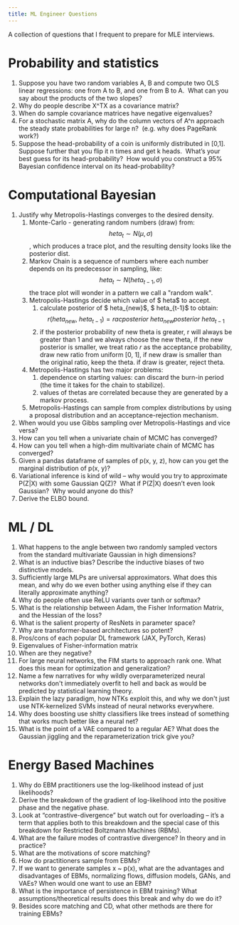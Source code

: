 ```yaml
---
title: ML Engineer Questions
---
```

A collection of questions that I frequent to prepare for MLE interviews.

# Probability and statistics

1. Suppose you have two random variables A, B and compute two OLS linear regressions: one from A to B, and one from B to A.  What can you say about the products of the two slopes?
2. Why do people describe X^TX as a covariance matrix?
3. When do sample covariance matrices have negative eigenvalues?
4. For a stochastic matrix A, why do the column vectors of A^n approach the steady state probabilities for large n?  (e.g. why does PageRank work?)
5. Suppose the head-probability of a coin is uniformly distributed in [0,1].  Suppose further that you flip it n times and get k heads.  What’s your best guess for its head-probability?  How would you construct a 95% Bayesian confidence interval on its head-probability?

# Computational Bayesian
1. Justify why Metropolis-Hastings converges to the desired density.
	1. Monte-Carlo - generating random numbers (draw) from: $$	heta_t \sim N(\mu, \sigma)$$, which produces a trace plot, and the resulting density looks like the posterior dist.
	2. Markov Chain is a sequence of numbers where each number depends on its predecessor in sampling, like: $$	heta_t \sim N(	heta_{t-1}, \sigma)$$ the trace plot will wonder in a pattern we call a "random walk". 
	3. Metropolis-Hastings decide which value of $	heta$ to accept.
		1. calculate posterior of $	heta_{new}$, $	heta_{t-1}$ to obtain: $$r(	heta_{new},\ 	heta_{t-1}) = rac{posterior\ 	heta_{new}}{posterior\ 	heta_{t-1}}$$
		2. if the posterior probability of new theta is greater, r will always be greater than 1 and we always choose the new theta, if the new posterior is smaller, we treat ratio $r$ as the acceptance probability, draw new ratio from uniform [0, 1], if new draw is smaller than the original ratio, keep the theta. if draw is greater, reject theta.
	4. Metropolis-Hastings has two major problems:
		1. dependence on starting values: can discard the burn-in period (the time it takes for the chain to stabilize).
		2. values of thetas are correlated because they are generated by a markov process.
	5. Metropolis-Hastings can sample from complex distributions by using a proposal distribution and an acceptance-rejection mechanism.
2. When would you use Gibbs sampling over Metropolis-Hastings and vice versa?
1. How can you tell when a univariate chain of MCMC has converged?
2. How can you tell when a high-dim multivariate chain of MCMC has converged?
3. Given a pandas dataframe of samples of p(x, y, z), how can you get the marginal distribution of p(x, y)?
4. Variational inference is kind of wild – why would you try to approximate P(Z|X) with some Gaussian Q(Z)?  What if P(Z|X) doesn’t even look Gaussian?  Why would anyone do this?
5. Derive the ELBO bound.

# ML / DL
1. What happens to the angle between two randomly sampled vectors from the standard multivariate Gaussian in high dimensions?
2. What is an inductive bias? Describe the inductive biases of two distinctive models.
3. Sufficiently large MLPs are universal approximators. What does this mean, and why do we even bother using anything else if they can literally approximate anything?
4. Why do people often use ReLU variants over tanh or softmax?
5. What is the relationship between Adam, the Fisher Information Matrix, and the Hessian of the loss?
7. What is the salient property of ResNets in parameter space?
8. Why are transformer-based architectures so potent?
9. Pros/cons of each popular DL framework (JAX, PyTorch, Keras)
10. Eigenvalues of Fisher-information matrix
11. When are they negative?
12. For large neural networks, the FIM starts to approach rank one. What does this mean for optimization and generalization?
13. Name a few narratives for why wildly overparameterized neural networks don't immediately overfit to hell and back as would be predicted by statistical learning theory.
14. Explain the lazy paradigm, how NTKs exploit this, and why we don't just use NTK-kernelized SVMs instead of neural networks everywhere.
15. Why does boosting use shitty classifiers like trees instead of something that works much better like a neural net?
16. What is the point of a VAE compared to a regular AE? What does the Gaussian jiggling and the reparameterization trick give you?

# Energy Based Machines
1. Why do EBM practitioners use the log-likelihood instead of just likelihoods?
2. Derive the breakdown of the gradient of log-likelihood into the positive phase and the negative phase.
3. Look at “contrastive-divergence” but watch out for overloading – it’s a term that applies both to this breakdown and the special case of this breakdown for Restricted Boltzmann Machines (RBMs).
4. What are the failure modes of contrastive divergence? In theory and in practice?
5. What are the motivations of score matching?
6. How do practitioners sample from EBMs?
7. If we want to generate samples x ~ p(x), what are the advantages and disadvantages of EBMs, normalizing flows, diffusion models, GANs, and VAEs? When would one want to use an EBM?
8. What is the importance of persistence in EBM training? What assumptions/theoretical results does this break and why do we do it?
9. Besides score matching and CD, what other methods are there for training EBMs?
